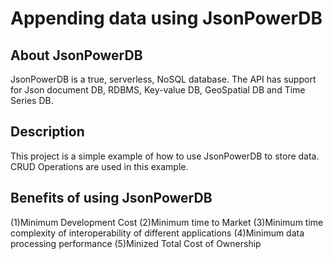 # Appending data using JsonPowerDB

## About JsonPowerDB
JsonPowerDB is a true, serverless, NoSQL database. The API has support for Json document DB, RDBMS, Key-value DB, GeoSpatial DB and Time Series DB. 

## Description
This project is a simple example of how to use JsonPowerDB to store data. CRUD Operations are used in this example.

## Benefits of using JsonPowerDB
(1)Minimum Development Cost
(2)Minimum time to Market
(3)Minimum time complexity of interoperability of different applications
(4)Minimum data processing performance
(5)Minized Total Cost of Ownership
